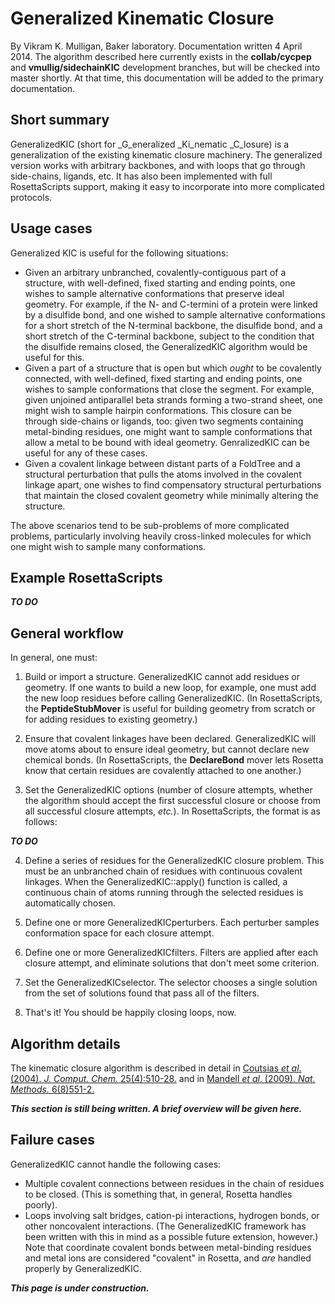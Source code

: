 # Generalized Kinematic Closure
By Vikram K. Mulligan, Baker laboratory.  Documentation written 4 April 2014.
The algorithm described here currently exists in the **collab/cycpep** and **vmullig/sidechainKIC** development branches, but will be checked into master shortly.  At that time, this documentation will be added to the primary documentation.

## Short summary
GeneralizedKIC (short for _G_eneralized _Ki_nematic _C_losure) is a generalization of the existing kinematic closure machinery.  The generalized version works with arbitrary backbones, and with loops that go through side-chains, ligands, etc.  It has also been implemented with full RosettaScripts support, making it easy to incorporate into more complicated protocols.

## Usage cases
Generalized KIC is useful for the following situations:
* Given an arbitrary unbranched, covalently-contiguous part of a structure, with well-defined, fixed starting and ending points, one wishes to sample alternative conformations that preserve ideal geometry.  For example, if the N- and C-termini of a protein were linked by a disulfide bond, and one wished to sample alternative conformations for a short stretch of the N-terminal backbone, the disulfide bond, and a short stretch of the C-terminal backbone, subject to the condition that the disulfide remains closed, the GeneralizedKIC algorithm would be useful for this.
* Given a part of a structure that is open but which _ought_ to be covalently connected, with well-defined, fixed starting and ending points, one wishes to sample conformations that close the segment.  For example, given unjoined antiparallel beta strands forming a two-strand sheet, one might wish to sample hairpin conformations.  This closure can be through side-chains or ligands, too: given two segments containing metal-binding residues, one might want to sample conformations that allow a metal to be bound with ideal geometry.  GenralizedKIC can be useful for any of these cases.
* Given a covalent linkage between distant parts of a FoldTree and a structural perturbation that pulls the atoms involved in the covalent linkage apart, one wishes to find compensatory structural perturbations that maintain the closed covalent geometry while minimally altering the structure.

The above scenarios tend to be sub-problems of more complicated problems, particularly involving heavily cross-linked molecules for which one might wish to sample many conformations.

## Example RosettaScripts

**_TO DO_**

## General workflow
In general, one must:

1. Build or import a structure.  GeneralizedKIC cannot add residues or geometry.  If one wants to build a new loop, for example, one must add the new loop residues before calling GeneralizedKIC.  (In RosettaScripts, the **PeptideStubMover** is useful for building geometry from scratch or for adding residues to existing geometry.)

2. Ensure that covalent linkages have been declared.  GeneralizedKIC will move atoms about to ensure ideal geometry, but cannot declare new chemical bonds.  (In RosettaScripts, the **DeclareBond** mover lets Rosetta know that certain residues are covalently attached to one another.)

3. Set the GeneralizedKIC options (number of closure attempts, whether the algorithm should accept the first successful closure or choose from all successful closure attempts, _etc._).  In RosettaScripts, the format is as follows:

**_TO DO_**

4. Define a series of residues for the GeneralizedKIC closure problem.  This must be an unbranched chain of residues with continuous covalent linkages.  When the GeneralizedKIC::apply() function is called, a continuous chain of atoms running through the selected residues is automatically chosen.

5. Define one or more GeneralizedKICperturbers.  Each perturber samples conformation space for each closure attempt.

6. Define one or more GeneralizedKICfilters.  Filters are applied after each closure attempt, and eliminate solutions that don't meet some criterion.

7. Set the GeneralizedKICselector.  The selector chooses a single solution from the set of solutions found that pass all of the filters.

8. That's it!  You should be happily closing loops, now.

## Algorithm details

The kinematic closure algorithm is described in detail in [Coutsias _et al_. (2004). _J. Comput. Chem._ 25(4):510-28.](http://www.ncbi.nlm.nih.gov/pubmed/14735570) and in [Mandell _et al_. (2009). _Nat. Methods._ 6(8)551-2.](http://www.ncbi.nlm.nih.gov/pmc/articles/PMC2847683/)

**_This section is still being written.  A brief overview will be given here._**

## Failure cases
GeneralizedKIC cannot handle the following cases:
* Multiple covalent connections between residues in the chain of residues to be closed.  (This is something that, in general, Rosetta handles poorly).
* Loops involving salt bridges, cation-pi interactions, hydrogen bonds, or other noncovalent interactions.  (The GeneralizedKIC framework has been written with this in mind as a possible future extension, however.)  Note that coordinate covalent bonds between metal-binding residues and metal ions are considered "covalent" in Rosetta, and _are_ handled properly by GeneralizedKIC.

_**This page is under construction.**_